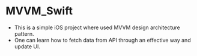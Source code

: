 # MVVM_Swift

- This is a simple iOS project where used MVVM design architecture pattern. 
- One can learn how to fetch data from API through an effective way and update UI. 

